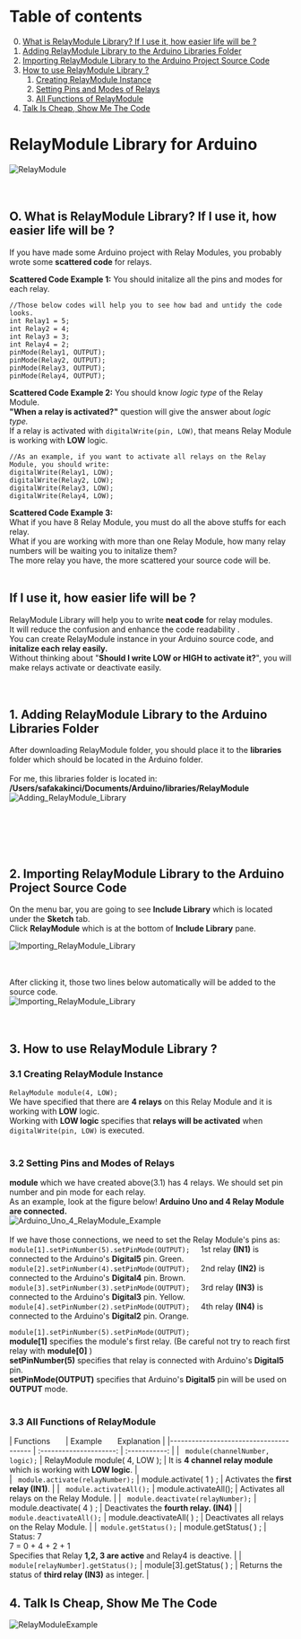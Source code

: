 # Table of contents
0. [What is RelayModule Library? If I use it, how easier life will be ?](#title0)
1. [Adding RelayModule Library to the Arduino Libraries Folder](#title1)
2. [Importing RelayModule Library to the Arduino Project Source Code](#title2)
3. [How to use RelayModule Library ?](#title3)
      1. [Creating RelayModule Instance](#title3sub1)
      2. [Setting Pins and Modes of Relays](#title3sub2)
      3. [All Functions of RelayModule](#title3sub3)
4. [Talk Is Cheap, Show Me The Code](#title4)

# RelayModule Library for Arduino
![RelayModule](Photos/RelayModule.gif)<br><br><br>

<a name="title0"></a>
## O. What is RelayModule Library? If I use it, how easier life will be ? 
If you have made some Arduino project with Relay Modules, you probably wrote some **scattered code** for relays.<br>

**Scattered Code Example 1:** You should initalize all the pins and modes for each relay.<br>

    //Those below codes will help you to see how bad and untidy the code looks.
    int Relay1 = 5;
    int Relay2 = 4;
    int Relay3 = 3;
    int Relay4 = 2;
    pinMode(Relay1, OUTPUT);
    pinMode(Relay2, OUTPUT);
    pinMode(Relay3, OUTPUT);
    pinMode(Relay4, OUTPUT);
**Scattered Code Example 2:** You should know *logic type* of the Relay Module.<br>
**"When a relay is activated?"** question will give the answer about *logic type.*<br>
If a relay is activated with `digitalWrite(pin, LOW)`, that means Relay Module is working with **LOW** logic.<br>

    //As an example, if you want to activate all relays on the Relay Module, you should write:
    digitalWrite(Relay1, LOW);
    digitalWrite(Relay2, LOW);
    digitalWrite(Relay3, LOW);
    digitalWrite(Relay4, LOW);
**Scattered Code Example 3:** <br>
What if you have 8 Relay Module, you must do all the above stuffs for each relay.<br>
What if you are working with more than one Relay Module, how many relay numbers will be waiting you to initalize them?<br>
The more relay you have, the more scattered your source code will be.<br><br>

## If I use it, how easier life will be ?
RelayModule Library will help you to write **neat code** for relay modules.<br>
It will reduce the confusion and enhance the code readability .<br>
You can create RelayModule instance in your Arduino source code, and **initalize each relay easily.**<br>
Without thinking about "**Should I write LOW or HIGH to activate it?**", you will make relays activate or deactivate easily.<br>
<br>
<br>
<a name="title1"></a>
## 1. Adding RelayModule Library to the Arduino Libraries Folder
After downloading RelayModule folder, you should place it to the **libraries** folder which should be located in the Arduino folder.
<br>
<br>
For me, this libraries folder is located in: <br>
**/Users/safakakinci/Documents/Arduino/libraries/RelayModule** <br>
![Adding_RelayModule_Library](Photos/Adding_RelayModule_Library_To_The_Arduino_Libraries_Folder.png)<br><br><br>
<br><br><br>
<a name="title2"></a>
## 2. Importing RelayModule Library to the Arduino Project Source Code
On the menu bar, you are going to see **Include Library** which is located under the **Sketch** tab.<br>
Click **RelayModule** which is at the bottom of **Include Library** pane.<br>

![Importing_RelayModule_Library](Photos/Importing_RelayModule_Library_To_The_Arduino_Source_Code.png)<br><br><br>


After clicking it, those two lines below automatically will be added to the source code.<br>
![Importing_RelayModule_Library](Photos/Importing_RelayModule_Library_To_The_Arduino_Source_Code_2.png)<br><br><br>

<a name="title3"></a>
## 3. How to use RelayModule Library ?
<a name="title3sub1"></a>
### 3.1 Creating RelayModule Instance
`RelayModule module(4, LOW);`<br>
We have specified that there are **4 relays** on this Relay Module and it is working with **LOW** logic.<br>
Working with **LOW logic** specifies that **relays will be activated** when `digitalWrite(pin, LOW)` is executed.<br>
<br>
<a name="title3sub2"></a>
### 3.2 Setting Pins and Modes of Relays
**module** which we have created above(3.1) has 4 relays. We should set pin number and pin mode for each relay.<br>
As an example, look at the figure below! **Arduino Uno and 4 Relay Module are connected.**<br>
![Arduino_Uno_4_RelayModule_Example](Photos/Arduino_Uno_and_4Relay_Module.png)<br>
<br>
If we have those connections, we need to set the Relay Module's pins as:<br>
`module[1].setPinNumber(5).setPinMode(OUTPUT);` &nbsp;&nbsp;&nbsp;&nbsp;1st relay **(IN1)** is connected to the Arduino's **Digital5** pin. Green.<br>
`module[2].setPinNumber(4).setPinMode(OUTPUT);` &nbsp;&nbsp;&nbsp;&nbsp;2nd relay **(IN2)** is connected to the Arduino's **Digital4** pin. Brown.<br>
`module[3].setPinNumber(3).setPinMode(OUTPUT);` &nbsp;&nbsp;&nbsp;&nbsp;3rd relay **(IN3)** is connected to the Arduino's **Digital3** pin. Yellow.<br>
`module[4].setPinNumber(2).setPinMode(OUTPUT);` &nbsp;&nbsp;&nbsp;&nbsp;4th relay **(IN4)** is connected to the Arduino's **Digital2** pin. Orange.<br>

`module[1].setPinNumber(5).setPinMode(OUTPUT);` <br>
**module[1]** specifies the module's first relay. (Be careful not try to reach first relay with **module[0]** )<br>
**setPinNumber(5)** specifies that relay is connected with Arduino's **Digital5** pin.<br>
**setPinMode(OUTPUT)** specifies that Arduino's **Digital5** pin will be used on **OUTPUT** mode.<br>
<br>
<a name="title3sub3"></a>
### 3.3 All Functions of RelayModule

| Functions  &nbsp; &nbsp; &nbsp;  | Example  &nbsp; &nbsp; &nbsp;  Explanation  |
|--------------------------------------- | :---------------------: | :-----------:    |
| ` module(channelNumber, logic);`          |    RelayModule module( 4, LOW );  |     It is **4 channel relay module** which is working with **LOW logic**. |  
| ` module.activate(relayNumber);`          |    module.activate( 1 ) ;                             |     Activates the **first relay (IN1)**.  | 
| ` module.activateAll();`                               |    module.activateAll();                         |     Activates all relays on the Relay Module.  |
| ` module.deactivate(relayNumber);`      |    module.deactivate( 4 ) ;                         |     Deactivates the **fourth relay. (IN4)**  |
| ` module.deactivateAll();`                           |    module.deactivateAll( ) ;                   |     Deactivates all relays on the Relay Module. |
|` module.getStatus();`                                    |    module.getStatus( ) ;                        |     Status: 7 <br> 7 = 0 + 4 + 2 + 1 <br> Specifies that Relay **1,2, 3 are active** and Relay4 is deactive.  |
|` module[relayNumber].getStatus();`     |    module[3].getStatus( ) ;                       |     Returns the status of **third relay (IN3)** as integer.  |


<a name="title4"></a>
## 4. Talk Is Cheap, Show Me The Code
![RelayModuleExample](Photos/Talk_Is_Cheap_Show_Me_The_Code.png)
<br><br><br>

